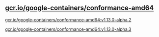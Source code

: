 
[gcr.io/google-containers/conformance-amd64](https://hub.docker.com/r/anjia0532/google-containers.conformance-amd64/tags/)
-----


[gcr.io/google-containers/conformance-amd64:v1.13.0-alpha.2](https://hub.docker.com/r/anjia0532/google-containers.conformance-amd64/tags/)


[gcr.io/google-containers/conformance-amd64:v1.13.0-alpha.3](https://hub.docker.com/r/anjia0532/google-containers.conformance-amd64/tags/)


